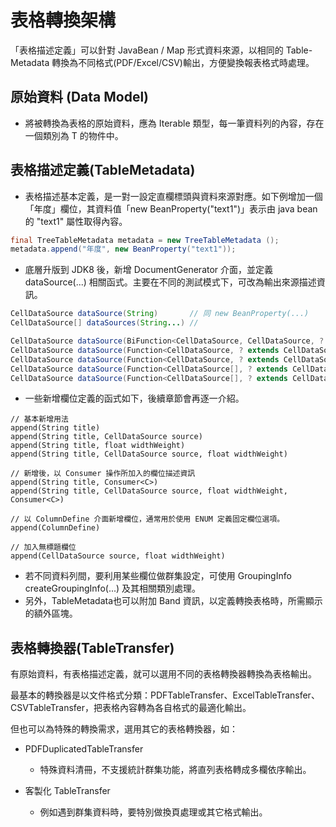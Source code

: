 
# 表格轉換架構

「表格描述定義」可以針對 JavaBean / Map 形式資料來源，以相同的 Table-Metadata 轉換為不同格式(PDF/Excel/CSV)輸出，方便變換報表格式時處理。

## 原始資料 (Data Model)

* 將被轉換為表格的原始資料，應為 Iterable<T> 類型，每一筆資料列的內容，存在一個類別為 T 的物件中。

## 表格描述定義(TableMetadata)

* 表格描述基本定義，是一對一設定直欄標頭與資料來源對應。如下例增加一個「年度」欄位，其資料值「new BeanProperty("text1")」表示由 java bean 的 "text1" 屬性取得內容。

```java
final TreeTableMetadata metadata = new TreeTableMetadata ();
metadata.append("年度", new BeanProperty("text1"));
```

* 底層升版到 JDK8 後，新增 DocumentGenerator 介面，並定義 dataSource(...) 相關函式。主要在不同的測試模式下，可改為輸出來源描述資訊。

```java
CellDataSource dataSource(String)       // 同 new BeanProperty(...)
CellDataSource[] dataSources(String...) // 

CellDataSource dataSource(BiFunction<CellDataSource, CellDataSource, ? extends CellDataSource>, String, String)
CellDataSource dataSource(Function<CellDataSource, ? extends CellDataSource>, CellDataSource)
CellDataSource dataSource(Function<CellDataSource, ? extends CellDataSource>, String)
CellDataSource dataSource(Function<CellDataSource[], ? extends CellDataSource>, CellDataSource...)
CellDataSource dataSource(Function<CellDataSource[], ? extends CellDataSource>, String...)
```

* 一些新增欄位定義的函式如下，後續章節會再逐一介紹。

```
// 基本新增用法
append(String title)
append(String title, CellDataSource source)
append(String title, float widthWeight)
append(String title, CellDataSource source, float widthWeight)

// 新增後，以 Consumer 操作所加入的欄位描述資訊
append(String title, Consumer<C>)
append(String title, CellDataSource source, float widthWeight, Consumer<C>)

// 以 ColumnDefine 介面新增欄位，通常用於使用 ENUM 定義固定欄位選項。
append(ColumnDefine)

// 加入無標題欄位
append(CellDataSource source, float widthWeight)
```

* 若不同資料列間，要利用某些欄位做群集設定，可使用 GroupingInfo createGroupingInfo(...) 及其相關類別處理。
* 另外，TableMetadata也可以附加 Band 資訊，以定義轉換表格時，所需顯示的額外區塊。

## 表格轉換器(TableTransfer)


有原始資料，有表格描述定義，就可以選用不同的表格轉換器轉換為表格輸出。

最基本的轉換器是以文件格式分類：PDFTableTransfer、ExcelTableTransfer、CSVTableTransfer，把表格內容轉為各自格式的最適化輸出。

但也可以為特殊的轉換需求，選用其它的表格轉換器，如：

* PDFDuplicatedTableTransfer 
  * 特殊資料清冊，不支援統計群集功能，將直列表格轉成多欄依序輸出。
  
* 客製化 TableTransfer 
  * 例如遇到群集資料時，要特別做換頁處理或其它格式輸出。











